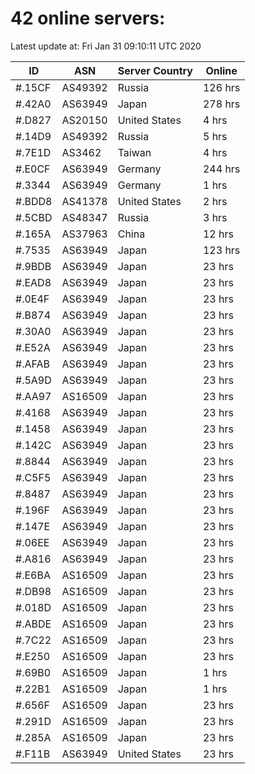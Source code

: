 # 42 online servers:

Latest update at: Fri Jan 31 09:10:11 UTC 2020

| ID | ASN | Server Country | Online |
| -- | --- | -------------- | ------ |
| #.15CF | AS49392 | Russia | 126 hrs |
| #.42A0 | AS63949 | Japan | 278 hrs |
| #.D827 | AS20150 | United States | 4 hrs |
| #.14D9 | AS49392 | Russia | 5 hrs |
| #.7E1D | AS3462 | Taiwan | 4 hrs |
| #.E0CF | AS63949 | Germany | 244 hrs |
| #.3344 | AS63949 | Germany | 1 hrs |
| #.BDD8 | AS41378 | United States | 2 hrs |
| #.5CBD | AS48347 | Russia | 3 hrs |
| #.165A | AS37963 | China | 12 hrs |
| #.7535 | AS63949 | Japan | 123 hrs |
| #.9BDB | AS63949 | Japan | 23 hrs |
| #.EAD8 | AS63949 | Japan | 23 hrs |
| #.0E4F | AS63949 | Japan | 23 hrs |
| #.B874 | AS63949 | Japan | 23 hrs |
| #.30A0 | AS63949 | Japan | 23 hrs |
| #.E52A | AS63949 | Japan | 23 hrs |
| #.AFAB | AS63949 | Japan | 23 hrs |
| #.5A9D | AS63949 | Japan | 23 hrs |
| #.AA97 | AS16509 | Japan | 23 hrs |
| #.4168 | AS63949 | Japan | 23 hrs |
| #.1458 | AS63949 | Japan | 23 hrs |
| #.142C | AS63949 | Japan | 23 hrs |
| #.8844 | AS63949 | Japan | 23 hrs |
| #.C5F5 | AS63949 | Japan | 23 hrs |
| #.8487 | AS63949 | Japan | 23 hrs |
| #.196F | AS63949 | Japan | 23 hrs |
| #.147E | AS63949 | Japan | 23 hrs |
| #.06EE | AS63949 | Japan | 23 hrs |
| #.A816 | AS63949 | Japan | 23 hrs |
| #.E6BA | AS16509 | Japan | 23 hrs |
| #.DB98 | AS16509 | Japan | 23 hrs |
| #.018D | AS16509 | Japan | 23 hrs |
| #.ABDE | AS16509 | Japan | 23 hrs |
| #.7C22 | AS16509 | Japan | 23 hrs |
| #.E250 | AS16509 | Japan | 23 hrs |
| #.69B0 | AS16509 | Japan | 1 hrs |
| #.22B1 | AS16509 | Japan | 1 hrs |
| #.656F | AS16509 | Japan | 23 hrs |
| #.291D | AS16509 | Japan | 23 hrs |
| #.285A | AS16509 | Japan | 23 hrs |
| #.F11B | AS63949 | United States | 23 hrs |

